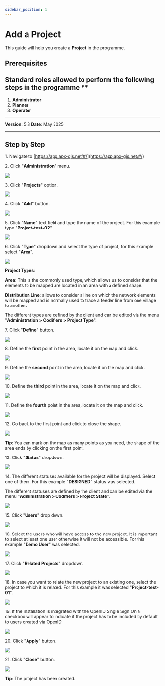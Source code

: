 ```yaml
---
sidebar_position: 1
---
```


# Add a Project

This guide will help you create a **Project** in the programme.

## **Prerequisites**
## Standard roles allowed to perform the following steps in the programme **

1.	**Administrator**
2.  **Planner**
3. **Operator**

------------

**Version**: 5.3
**Date**: May 2025

------------
## **Step by Step**


1\. Navigate to [https://app.apx-gis.net/#/](https://app.apx-gis.net/#/)


2\. Click "**Administration**" menu.

![](/img/MNG-PRO-CRE-01/MNG-PRO-CRE-01-STP-02.png)

3\. Click "**Projects**" option.

![](/img/MNG-PRO-CRE-01/MNG-PRO-CRE-01-STP-03.png)

4\. Click "**Add**" button.

![](/img/MNG-PRO-CRE-01/MNG-PRO-CRE-01-STP-04.png)

5\. Click "**Name**" text field and type the name of the project. For this example type "**Project-test-02**".

![](/img/MNG-PRO-CRE-01/MNG-PRO-CRE-01-STP-05.png)

6\. Click "**Type**" dropdown and select the type of project, for this example select "**Area**".

![](/img/MNG-PRO-CRE-01/MNG-PRO-CRE-01-STP-06.png)

**Project Types**:

**Area**: This is the commonly used type, which allows us to consider that the elements to be mapped are located in an area with a defined shape. 

**Distribution Line**: allows to consider a line on which the network elements will be mapped and is normally used to trace a feeder line from one village to another.

The different types are defined by the client and can be edited via the menu "**Administration > Codifiers > Project Type**".

7\. Click "**Define**" button.

![](/img/MNG-PRO-CRE-01/MNG-PRO-CRE-01-STP-07.png)

8\. Define the **first** point in the area, locate it on the map and click.

![](/img/MNG-PRO-CRE-01/MNG-PRO-CRE-01-STP-08.png)

9\. Define the **second** point in the area, locate it on the map and click.

![](/img/MNG-PRO-CRE-01/MNG-PRO-CRE-01-STP-09.png)

10\. Define the **third** point in the area, locate it on the map and click.

![](/img/MNG-PRO-CRE-01/MNG-PRO-CRE-01-STP-10.png)

11\. Define the **fourth** point in the area, locate it on the map and click.

![](/img/MNG-PRO-CRE-01/MNG-PRO-CRE-01-STP-11.png)

12\. Go back to the first point and click to close the shape.

![](/img/MNG-PRO-CRE-01/MNG-PRO-CRE-01-STP-12.png)

**Tip**: You can mark on the map as many points as you need, the shape of the area ends by clicking on the first point.


13\. Click "**Status**" dropdown.

![](/img/MNG-PRO-CRE-01/MNG-PRO-CRE-01-STP-13.png)

14\. The different statuses available for the project will be displayed. Select one of them. For this example "**DESIGNED**" status was selected.

The different statuses are defined by the client and can be edited via the menu "**Administration &gt; Codifiers &gt; Project State**".

![](/img/MNG-PRO-CRE-01/MNG-PRO-CRE-01-STP-14.png)


15\. Click "**Users**" drop down.

![](/img/MNG-PRO-CRE-01/MNG-PRO-CRE-01-STP-15.png)

16\. Select the users who will have access to the new project. It is important to select at least one user otherwise it will not be accessible. For this example "**Demo User**" was selected.

![](/img/MNG-PRO-CRE-01/MNG-PRO-CRE-01-STP-16.png)

17\. Click "**Related Projects**" dropdown.

![](/img/MNG-PRO-CRE-01/MNG-PRO-CRE-01-STP-17.png)

18\. In case you want to relate the new project to an existing one, select the project to which it is related. For this example it was selected "**Project-test-01**".

![](/img/MNG-PRO-CRE-01/MNG-PRO-CRE-01-STP-18.png)

19\. If the installation is integrated with the OpenID Single Sign On a checkbox will appear to indicate if the project has to be included by default to users created via OpenID

![](/img/MNG-PRO-CRE-01/oidc_project.png)

20\. Click "**Apply**" button.

![](/img/MNG-PRO-CRE-01/MNG-PRO-CRE-01-STP-19.png)

21\. Click "**Close**" button.

![](/img/MNG-PRO-CRE-01/MNG-PRO-CRE-01-STP-20.png)

**Tip**: The project has been created.
